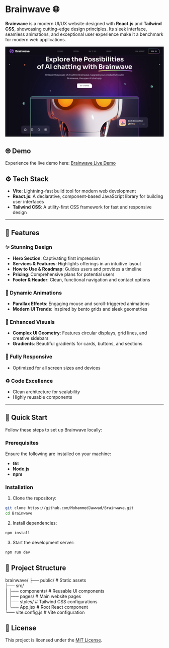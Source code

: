 # Brainwave 🌐  

**Brainwave** is a modern UI/UX website designed with **React.js** and **Tailwind CSS**, showcasing cutting-edge design principles. Its sleek interface, seamless animations, and exceptional user experience make it a benchmark for modern web applications.  

![Brainwave](public/Page.png) 

## 🌐 Demo  

Experience the live demo here: [Brainwave Live Demo](https://brainwave-js.netlify.app/) 

## ⚙️ Tech Stack  
- **Vite**: Lightning-fast build tool for modern web development  
- **React.js**: A declarative, component-based JavaScript library for building user interfaces  
- **Tailwind CSS**: A utility-first CSS framework for fast and responsive design  

---

## 🔋 Features  

### ✨ Stunning Design  
- **Hero Section**: Captivating first impression  
- **Services & Features**: Highlights offerings in an intuitive layout  
- **How to Use & Roadmap**: Guides users and provides a timeline  
- **Pricing**: Comprehensive plans for potential users  
- **Footer & Header**: Clean, functional navigation and contact options  

### 🚀 Dynamic Animations  
- **Parallax Effects**: Engaging mouse and scroll-triggered animations  
- **Modern UI Trends**: Inspired by bento grids and sleek geometries  

### 🎨 Enhanced Visuals  
- **Complex UI Geometry**: Features circular displays, grid lines, and creative sidebars  
- **Gradients**: Beautiful gradients for cards, buttons, and sections  

### 🌟 Fully Responsive  
- Optimized for all screen sizes and devices  

### ♻️ Code Excellence  
- Clean architecture for scalability  
- Highly reusable components  

---

## 🤸 Quick Start  

Follow these steps to set up Brainwave locally:  

### Prerequisites  
Ensure the following are installed on your machine:  
- **Git**  
- **Node.js**  
- **npm**  

### Installation  
1. Clone the repository:  
```bash  
git clone https://github.com/MohammedJawwad/Brainwave.git  
cd Brainwave
```  
2. Install dependencies:
```bash
npm install
```
3. Start the development server:
```bash
npm run dev
```

## 📂 Project Structure
brainwave/
├── public/          # Static assets  
├── src/  
│   ├── components/  # Reusable UI components  
│   ├── pages/       # Main website pages  
│   ├── styles/      # Tailwind CSS configurations  
│   └── App.jsx      # Root React component  
└── vite.config.js   # Vite configuration  

## 📄 License  

This project is licensed under the [MIT License](./LICENSE).  

